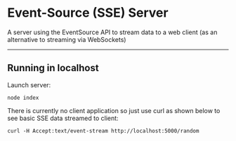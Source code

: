 # Event-Source (SSE) Server

A server using the EventSource API to stream data to a web client (as an alternative to streaming via WebSockets)

---

## Running in localhost

Launch server:

```
node index
```

There is currently no client application so just use curl as shown below to see basic SSE data streamed to client:

```
curl -H Accept:text/event-stream http://localhost:5000/random
```
